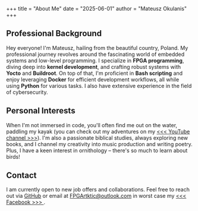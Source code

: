 +++
title = "About Me"
date = "2025-06-01"
author = "Mateusz Okulanis"
+++

## Professional Background

Hey everyone! I'm Mateusz, hailing from the beautiful country, Poland. My professional journey revolves around the fascinating world of embedded systems and low-level programming. I specialize in **FPGA programming**, diving deep into **kernel development**, and crafting robust systems with **Yocto** and **Buildroot**. On top of that, I'm proficient in **Bash scripting** and enjoy leveraging **Docker** for efficient development workflows, all while using **Python** for various tasks. I also have extensive experience in the field of cybersecurity.

## Personal Interests

When I'm not immersed in code, you'll often find me out on the water, paddling my kayak (you can check out my adventures on my [<<< YouTube channel >>>](https://www.youtube.com/channel/UCZ4LH0jrgK2l0PJ-q9K6hTA/videos)). I'm also a passionate biblical studies, always exploring new books, and I channel my creativity into music production and writing poetry. Plus, I have a keen interest in ornithology – there's so much to learn about birds!

## Contact

I am currently open to new job offers and collaborations. Feel free to reach out via [GitHub](https://github.com/FPGArtktic) or email at [FPGArtktic@outlook.com](FPGArtktic@outlook.com) in worst case my [ <<< Facebook >>> ](https://www.facebook.com/Mateusz.Witez/).